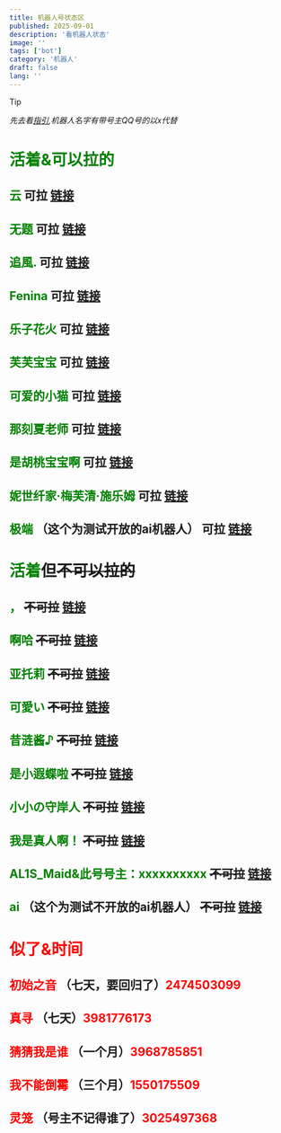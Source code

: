 ```yaml
---
title: 机器人号状态区
published: 2025-09-01
description: '看机器人状态'
image: ''
tags: ['bot']
category: '机器人'
draft: false 
lang: ''
---
```

> [!TIP]
> *先去看[指引](https://wbndm1234.github.io/posts/zt/),机器人名字有带号主QQ号的以x代替*

# <font color=#008000>活着&可以拉的</font>
## <font color=#008000>云</font>   可拉 **[链接](https://qm.qq.com/q/8DerbKmxw)**
## <font color=#008000>无题</font>   可拉 **[链接](https://qm.qq.com/q/EzQghhI0ZG)**
## <font color=#008000>追風.</font>   可拉 **[链接](https://qm.qq.com/q/2rGfAp0BB2)**
## <font color=#008000>Fenina</font>   可拉 **[链接](https://qm.qq.com/q/Neqlf53ec6)**
## <font color=#008000>乐子花火</font>   可拉 **[链接](https://qm.qq.com/q/tlKYt35c4M)**
## <font color=#008000>芙芙宝宝</font>   可拉 **[链接](https://qm.qq.com/q/OQd1TOT1ee)**
## <font color=#008000>可爱的小猫</font>   可拉 **[链接](https://qm.qq.com/q/IXbNSQVmYA)**
## <font color=#008000>那刻夏老师</font>   可拉 **[链接](https://qm.qq.com/q/6gzDFpC7i8)**
## <font color=#008000>是胡桃宝宝啊</font>   可拉 **[链接](https://qm.qq.com/q/QY1dfwJEEU)**
## <font color=#008000>妮世纤家·梅芙清·施乐姆</font>   可拉 **[链接](https://qm.qq.com/q/mrr3Q9Q7xQ)**
## <font color=#008000>极端</font> （这个为测试开放的ai机器人）  可拉 **[链接](https://qm.qq.com/q/KJvkmwhhiE)**
# <font color=#008000>活着</font>但~~不可以拉的~~
## <font color=#008000>，</font>   ~~不可拉~~ **[链接](https://qm.qq.com/q/BnuGe7kFkO)**
## <font color=#008000>啊哈</font>   ~~不可拉~~ **[链接](https://qm.qq.com/q/ZycJ8EuOc0)**
## <font color=#008000>亚托莉</font>   ~~不可拉~~ **[链接](https://qm.qq.com/q/Rxt5cG7f6E)**
## <font color=#008000>可愛い</font>   ~~不可拉~~ **[链接](https://qm.qq.com/q/HKYRoSoFag)**
## <font color=#008000>昔涟酱♪</font>   ~~不可拉~~ **[链接](https://qm.qq.com/q/TEpQdWjrAO)**
## <font color=#008000>是小遐蝶啦</font>   ~~不可拉~~ **[链接](https://qm.qq.com/q/TRfNDJvn4O)**
## <font color=#008000>小小の守岸人</font>   ~~不可拉~~ **[链接](https://qm.qq.com/q/oltGOhhyec)**
## <font color=#008000>我是真人啊！</font>   ~~不可拉~~ **[链接](https://qm.qq.com/q/Mwn1TAXeIq)**
## <font color=#008000>AL1S_Maid&此号号主：xxxxxxxxxx</font>   ~~不可拉~~ **[链接](https://qm.qq.com/q/CtTDoBni7K)**
## <font color=#008000>ai</font>  （这个为测试不开放的ai机器人） ~~不可拉~~ **[链接](https://qm.qq.com/q/9AjcpYVbSo)**
# <font color=red>似了&时间</font>
## <font color=red>初始之音</font>  （七天，要回归了）<font color=red>2474503099</font>
## <font color=red>真寻</font>  （七天）<font color=red>3981776173</font>
## <font color=red>猜猜我是谁</font>  （一个月）<font color=red>3968785851</font>
## <font color=red>我不能倒霉</font>  （三个月）<font color=red>1550175509</font>
## <font color=red>灵笼</font>  （号主不记得谁了）<font color=red>3025497368</font>
